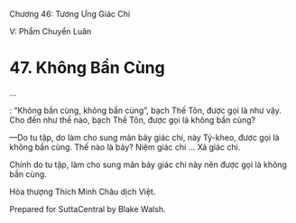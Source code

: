  

Chương 46: Tương Ưng Giác Chi

V: Phẩm Chuyển Luân

# 47\. Không Bần Cùng

…

: “Không bần cùng, không bần cùng”, bạch Thế Tôn, được gọi là như vậy. Cho đến như thế nào, bạch Thế Tôn, được gọi là không bần cùng?

—Do tu tập, do làm cho sung mãn bảy giác chi, này Tỷ-kheo, được gọi là không bần cùng. Thế nào là bảy? Niệm giác chi … Xả giác chi.

Chính do tu tập, làm cho sung mãn bảy giác chi này nên được gọi là không bần cùng.

Hòa thượng Thích Minh Châu dịch Việt.

Prepared for SuttaCentral by Blake Walsh.